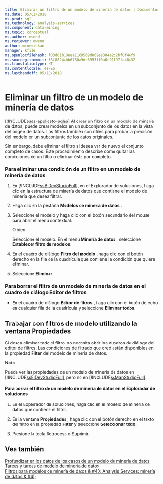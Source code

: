 ```yaml
---
title: Eliminar un filtro de un modelo de minería de datos | Documentos de Microsoft
ms.date: 05/01/2018
ms.prod: sql
ms.technology: analysis-services
ms.component: data-mining
ms.topic: conceptual
ms.author: owend
ms.reviewer: owend
author: minewiskan
manager: kfile
ms.openlocfilehash: f03d01b18eea1160569d069ee304a2c2bf0f4ef9
ms.sourcegitcommit: 38f8824abb6760a9dc6953f10a6c91f97fa48432
ms.translationtype: HT
ms.contentlocale: es-ES
ms.lasthandoff: 05/10/2018
---
```

# <a name="delete-a-filter-from-a-mining-model"></a>Eliminar un filtro de un modelo de minería de datos
[!INCLUDE[ssas-appliesto-sqlas](../../includes/ssas-appliesto-sqlas.md)]
  Al crear un filtro en un modelo de minería de datos, puede crear modelos en un subconjunto de los datos en la vista del origen de datos. Los filtros también son útiles para probar la precisión del modelo en un subconjunto de los datos originales.  
  
 Sin embargo, debe eliminar el filtro si desea ver de nuevo el conjunto completo de casos. Este procedimiento describe cómo quitar las condiciones de un filtro o eliminar éste por completo.  
  
### <a name="to-delete-a-condition-from-a-filter-on-a-mining-model"></a>Para eliminar una condición de un filtro en un modelo de minería de datos  
  
1.  En [!INCLUDE[ssBIDevStudioFull](../../includes/ssbidevstudiofull-md.md)], en el Explorador de soluciones, haga clic en la estructura de minería de datos que contiene el modelo de minería que desea filtrar.  
  
2.  Haga clic en la pestaña **Modelos de minería de datos** .  
  
3.  Seleccione el modelo y haga clic con el botón secundario del mouse para abrir el menú contextual.  
  
     O bien  
  
     Seleccione el modelo. En el menú **Minería de datos** , seleccione **Establecer filtro de modelos**.  
  
4.  En el cuadro de diálogo **Filtro del modelo** , haga clic con el botón derecho en la fila de la cuadrícula que contiene la condición que quiere eliminar.  
  
5.  Seleccione **Eliminar**.  
  
### <a name="to-clear-the-filter-on-a-mining-model-in-the-filter-editor-dialog-box"></a>Para borrar el filtro de un modelo de minería de datos en el cuadro de diálogo Editor de filtros  
  
-   En el cuadro de diálogo **Editor de filtros** , haga clic con el botón derecho en cualquier fila de la cuadrícula y seleccione **Eliminar todos**.  
  
## <a name="working-with-model-filters-using-the-properties-window"></a>Trabajar con filtros de modelo utilizando la ventana Propiedades  
 Si desea eliminar todo el filtro, no necesita abrir los cuadros de diálogo del editor de filtros. Las condiciones de filtrado que creó están disponibles en la propiedad **Filter** del modelo de minería de datos.  
  
> [!NOTE]  
>  Puede ver las propiedades de un modelo de minería de datos en [!INCLUDE[ssBIDevStudioFull](../../includes/ssbidevstudiofull-md.md)], pero no en [!INCLUDE[ssManStudioFull](../../includes/ssmanstudiofull-md.md)].  
  
#### <a name="to-clear-the-filter-on-a-mining-model-in-solution-explorer"></a>Para borrar el filtro de un modelo de minería de datos en el Explorador de soluciones  
  
1.  En el Explorador de soluciones, haga clic en el modelo de minería de datos que contiene el filtro.  
  
2.  En la ventana **Propiedades** , haga clic con el botón derecho en el texto del filtro en la propiedad **Filter** y seleccione **Seleccionar todo**.  
  
3.  Presione la tecla Retroceso o Suprimir.  
  
## <a name="see-also"></a>Vea también  
 [Profundizar en los datos de los casos de un modelo de minería de datos](../../analysis-services/data-mining/drill-through-to-case-data-from-a-mining-model.md)   
 [Tareas y tareas de modelo de minería de datos](../../analysis-services/data-mining/mining-model-tasks-and-how-tos.md)   
 [Filtros para modelos de minería de datos & #40; Analysis Services: minería de datos & #41;](../../analysis-services/data-mining/filters-for-mining-models-analysis-services-data-mining.md)  
  
  
